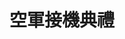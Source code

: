 ---
title: '空軍接機典禮'
type: '大型頂棚'
pictures: '["https://raw.githubusercontent.com/chyushya/cms-content/main/content/resources/images/1651124339843-1024-640-02.jpg"]'
---